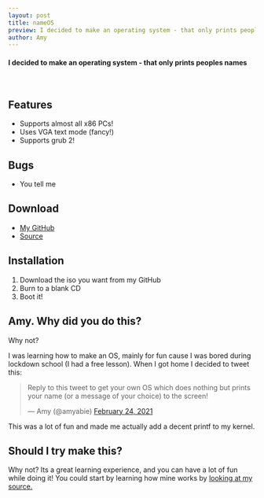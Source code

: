 ```yaml
---
layout: post
title: nameOS
preview: I decided to make an operating system - that only prints peoples names
author: Amy
---
```


#### I decided to make an operating system - that only prints peoples names

<br> 

## Features
* Supports almost all x86 PCs!
* Uses VGA text mode (fancy!)
* Supports grub 2!

## Bugs
* You tell me

## Download
* [My GitHub](https://github.com/00p513-dev/00p513-dev.github.io/tree/master/nameOS)
* [Source](https://github.com/00p513-dev/nameOS)

## Installation
1. Download the iso you want from my GitHub
2. Burn to a blank CD
3. Boot it!

## Amy. Why did you do this?

Why not?

I was learning how to make an OS, mainly for fun cause I was bored during lockdown school (I had a free lesson). When I got home I decided to tweet this:

> <p lang="en" dir="ltr">Reply to this tweet to get your own OS which does nothing but prints your name (or a message of your choice) to the screen!</p>&mdash; Amy (@amyabie) <a href="https://twitter.com/amyabIe/status/1364677769112731652?ref_src=twsrc%5Etfw">February 24, 2021</a>

This was a lot of fun and made me actually add a decent printf to my kernel.

## Should I try make this?

Why not? Its a great learning experience, and you can have a lot of fun while doing it! You could start by learning how mine works by [looking at my source.](https://github.com/00p513-dev/nameOS)
<br>
